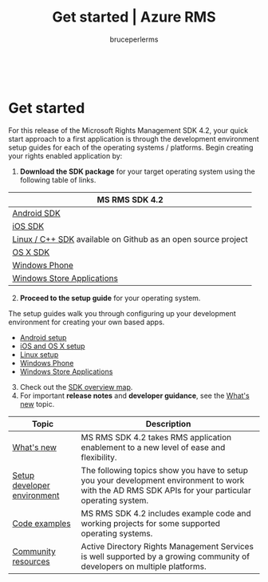 ﻿---
# required metadata

title: Get started | Azure RMS
description: Quick start guide to a first application is through the development environment setup guides for each of the operating systems / platforms.
keywords:
author: bruceperlerms
manager: mbaldwin
ms.date: 04/28/2016
ms.topic: article
ms.prod: azure
ms.service: rights-management
ms.technology: techgroup-identity
ms.assetid: 1a2ae9f2-709f-47fe-b16c-76140dd27740

# optional metadata

#ROBOTS:
audience: developer
#ms.devlang:
ms.reviewer: shubhamp
ms.suite: ems
#ms.tgt_pltfrm:
#ms.custom:

---

﻿
# Get started

For this release of the Microsoft Rights Management SDK 4.2, your quick start approach to a first application is through the development environment setup guides for each of the operating systems / platforms. Begin creating your rights enabled application by:

1. **Download the SDK package** for your target operating system using the following table of links.

  |MS RMS SDK 4.2|
  |---------------|
  |[Android SDK](http://Go.Microsoft.Com/FWLink/p/?LinkId=404271)|
  |[iOS SDK](http://Go.Microsoft.Com/FWLink/p/?LinkId=404272)|
  |[Linux / C++ SDK](https://github.com/AzureAD/rms-sdk-for-cpp) available on Github as an open source project|
  |[OS X SDK](http://Go.Microsoft.Com/FWLink/p/?LinkId=404273)|
  |[Windows Phone](http://go.microsoft.com/fwlink/p/?LinkId=524758)|
  |[Windows Store Applications](http://go.microsoft.com/fwlink/p/?LinkID=526163)|

2. **Proceed to the setup guide** for your operating system.

  The setup guides walk you through configuring up your development environment for creating your own based apps.
  - [Android setup](android-sdk.md)
  - [iOS and OS X setup](ios-sdk.md)          
  - [Linux setup](linux-setup.md)              
  - [Windows Phone](windows-phone-apps.md)     
  - [Windows Store Applications](winrt-sdk.md)

3. Check out the [SDK overview map](api-reference-new.md).
4. For important **release notes** and **developer guidance**, see the [What's new](release-notes.md) topic.

  |Topic|Description|
  |-----|-----------|
  |[What's new](release-notes.md)|MS RMS SDK 4.2 takes RMS application enablement to a new level of ease and flexibility.|
  |[Setup developer environment](setup-developer-environment.md)|The following topics show you have to setup you your development environment to work with the AD RMS SDK APIs for your particular operating system.|
  |[Code examples](code-examples.md)|MS RMS SDK 4.2 includes example code and working projects for some supported operating systems.|
  |[Community resources](community-resources.md)|Active Directory Rights Management Services is well supported by a growing community of developers on multiple platforms.|
